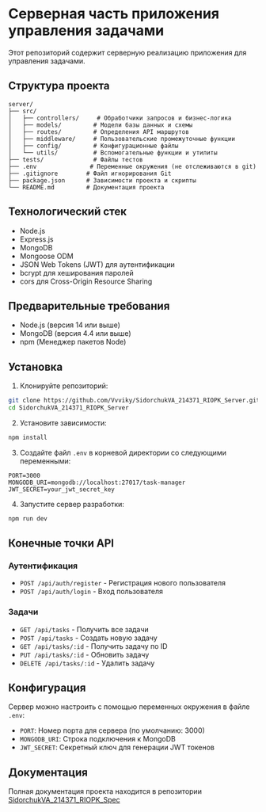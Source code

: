 # Серверная часть приложения управления задачами

Этот репозиторий содержит серверную реализацию приложения для управления задачами.

## Структура проекта

```
server/
├── src/
│   ├── controllers/     # Обработчики запросов и бизнес-логика
│   ├── models/         # Модели базы данных и схемы
│   ├── routes/         # Определения API маршрутов
│   ├── middleware/     # Пользовательские промежуточные функции
│   ├── config/         # Конфигурационные файлы
│   └── utils/          # Вспомогательные функции и утилиты
├── tests/              # Файлы тестов
├── .env               # Переменные окружения (не отслеживаются в git)
├── .gitignore        # Файл игнорирования Git
├── package.json      # Зависимости проекта и скрипты
└── README.md         # Документация проекта
```

## Технологический стек

- Node.js
- Express.js
- MongoDB
- Mongoose ODM
- JSON Web Tokens (JWT) для аутентификации
- bcrypt для хеширования паролей
- cors для Cross-Origin Resource Sharing

## Предварительные требования

- Node.js (версия 14 или выше)
- MongoDB (версия 4.4 или выше)
- npm (Менеджер пакетов Node)

## Установка

1. Клонируйте репозиторий:
```bash
git clone https://github.com/Vvviky/SidorchukVA_214371_RIOPK_Server.git
cd SidorchukVA_214371_RIOPK_Server
```

2. Установите зависимости:
```bash
npm install
```

3. Создайте файл `.env` в корневой директории со следующими переменными:
```env
PORT=3000
MONGODB_URI=mongodb://localhost:27017/task-manager
JWT_SECRET=your_jwt_secret_key
```

4. Запустите сервер разработки:
```bash
npm run dev
```

## Конечные точки API

### Аутентификация
- `POST /api/auth/register` - Регистрация нового пользователя
- `POST /api/auth/login` - Вход пользователя

### Задачи
- `GET /api/tasks` - Получить все задачи
- `POST /api/tasks` - Создать новую задачу
- `GET /api/tasks/:id` - Получить задачу по ID
- `PUT /api/tasks/:id` - Обновить задачу
- `DELETE /api/tasks/:id` - Удалить задачу

## Конфигурация

Сервер можно настроить с помощью переменных окружения в файле `.env`:

- `PORT`: Номер порта для сервера (по умолчанию: 3000)
- `MONGODB_URI`: Строка подключения к MongoDB
- `JWT_SECRET`: Секретный ключ для генерации JWT токенов

## Документация

Полная документация проекта находится в репозитории [SidorchukVA_214371_RIOPK_Spec](https://github.com/Vvviky/SidorchukVA_214371_RIOPK_Spec ) 
